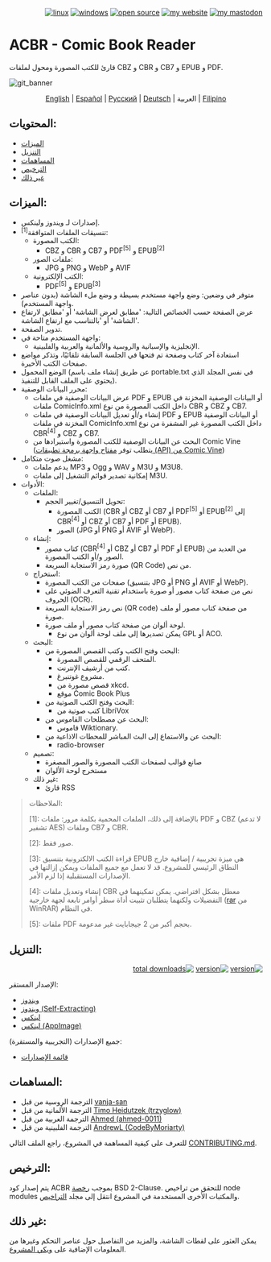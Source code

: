 <p align="right">  
  <a href="#downloads"><img src="https://user-images.githubusercontent.com/8535921/189104931-527ab8bc-8757-4e04-8150-5207d2077bb8.png" title="linux"></a>
  <a href="#downloads"><img src="https://user-images.githubusercontent.com/8535921/189104940-ade062d9-d2e0-4e08-83a4-f34cdb457025.png" title="windows"></a>
  <a href="#license"><img src="https://user-images.githubusercontent.com/8535921/189119543-b1f7cc20-bd0e-44e7-811a-c23b0ccdf767.png" title="open source"></a>
  <a href="http://www.binarynonsense.com/"><img src="https://user-images.githubusercontent.com/8535921/189104953-7ac2d4d1-7d36-483b-8cc9-3568d1cbf6e5.png" title="my website"></a>
  <a href="https://mastodon.social/@binarynonsense"><img src="https://github.com/binarynonsense/comic-book-reader/assets/8535921/053fff88-5e38-4928-8b50-9ecaf1be20f1" title="my mastodon"></a>
</p>

# ACBR - Comic Book Reader

قارئ للكتب المصورة ومحول لملفات CBZ و CBR و CB7 و EPUB و PDF.

![git_banner](https://github.com/user-attachments/assets/6ef7ded2-749a-4efd-a6b7-109d0f33d603)

<p align="center">
  <a href="./README.en.md">English</a> | 
  <a href="./README.es.md">Español</a> | 
  <a href="./README.ru.md">Русский</a> | 
  <a href="./README.de.md">Deutsch</a> | 
  <span>العربية</span> | 
  <a href="./README.fil.md">Filipino</a>
</p>

## المحتويات:

- [الميزات](#الميزات)
- [التنزيل](#التنزيل)
- [المساهمات](#المساهمات)
- [الترخيص](#الترخيص)
- [غير ذلك](#غير-ذلك)

## الميزات:

- إصدارات لـ ويندوز ولينكس.
- تنسيقات الملفات المتوافقة<sup>[1]</sup>:
  - الكتب المصورة:
    - CBZ و CBR و CB7 و PDF<sup>[5]</sup> و EPUB<sup>[2]</sup>
  - ملفات الصور:
    - JPG و PNG و WebP و AVIF
  - الكتب الإلكترونية:
    - PDF<sup>[5]</sup> و EPUB<sup>[3]</sup>
- متوفر في وضعين: وضع واجهة مستخدم بسيطة و وضع ملء الشاشة (بدون عناصر واجهة المستخدم).
- عرض الصفحة حسب الخصائص التالية: 'مطابق لعرض الشاشة' أو 'مطابق لارتفاع الشاشة' أو 'بالتناسب مع ارتفاع الشاشة'.
- تدوير الصفحة.
- واجهة المستخدم متاحة في:
  - الإنجليزية والإسبانية والروسية والألمانية والعربية والفلبينية.
- استعادة آخر كتاب وصفحة تم فتحها في الجلسة السابقة تلقائيًا، وتذكر مواضع صفحات الكتب الأخيرة.
- الوضع المحمول (عن طريق إنشاء ملف باسم portable.txt في نفس المجلد الذي يحتوي على الملف القابل للتنفيذ).
- محرر البيانات الوصفية:
  - عرض البيانات الوصفية في ملفات PDF و EPUB أو البيانات الوصفية المخزنة في ملفات ComicInfo.xml داخل الكتب المصورة من نوع CBR و CBZ و CB7.
  - إنشاء و/أو تعديل البيانات الوصفية في ملفات PDF و EPUB أو البيانات الوصفية المخزنة في ملفات ComicInfo.xml داخل الكتب المصورة غير المشفرة من نوع CBR<sup>[4]</sup> و CBZ و CB7.
  - البحث عن البيانات الوصفية للكتب المصورة واستيرادها من Comic Vine (يتطلب توفر [مفتاح واجهة برمجة تطبيقات (API) من Comic Vine](https://comicvine.gamespot.com/api/))
- مشغل صوت متكامل:
  - يدعم ملفات MP3 و Ogg و WAV و M3U و M3U8.
  - إمكانية تصدير قوائم التشغيل إلى ملفات M3U.
- الأدوات:
  - الملفات:
    - تحويل التنسيق/تغيير الحجم:
      - الكتب المصورة (CBR أو CBZ أو CB7 أو PDF<sup>[5]</sup> أو EPUB<sup>[2]</sup> إلى CBR<sup>[4]</sup> أو CBZ أو CB7 أو PDF أو EPUB).
      - الصور (JPG أو PNG أو AVIF أو WebP).
  - إنشاء:
    - كتاب مصور (CBR<sup>[4]</sup> أو CBZ أو CB7 أو PDF أو EPUB) من العديد من الصور و/أو الكتب المصورة.
    - صورة رمز الاستجابة السريعة (QR Code) من نص.
  - استخراج:
    - صفحات من الكتب المصورة (بتنسيق JPG أو PNG أو AVIF أو WebP).
    - نص من صفحة كتاب مصور أو صورة باستخدام تقنية التعرف الضوئي على الحروف (OCR).
    - نص رمز الاستجابة السريعة (QR code) من صفحة كتاب مصور أو ملف صورة.
    - لوحة ألوان من صفحة كتاب مصور أو ملف صورة.
      - يمكن تصديرها إلى ملف لوحة ألوان من نوع GPL أو ACO.
  - البحث:
    - البحث وفتح الكتب وكتب القصص المصورة من:
      - المتحف الرقمي للقصص المصورة.
      - كتب من أرشيف الإنترنت.
      - مشروع غوتنبرغ.
      - قصص مصورة من xkcd.
      - موقع Comic Book Plus
    - البحث وفتح الكتب الصوتية من:
      - كتب صوتية من LibriVox
    - البحث عن مصطلحات القاموس من:
      - قاموس Wiktionary.
    - البحث عن والاستماع إلى البث المباشر للمحطات الاذاعية من:
      - radio-browser
  - تصميم:
    - صانع قوالب لصفحات الكتب المصورة والصور المصغرة
    - مستخرج لوحة الألوان
  - غير ذلك:
    - قارئ RSS

> الملاحظات:
>
> [1]: بالإضافة إلى ذلك، الملفات المحمية بكلمة مرور: ملفات PDF و CBZ (لا تدعم تشفير AES) وملفات CB7 و CBR.
>
> [2]: صور فقط.
>
> [3]: قراءة الكتب الالكترونية بتنسيق EPUB هي ميزة تجريبية / إضافية خارج النطاق الرئيسي للمشروع. قد لا تعمل مع جميع الملفات ويمكن إزالتها في الإصدارات المستقبلية إذا لزم الأمر.
>
> [4]: إنشاء وتعديل ملفات CBR معطل بشكل افتراضي. يمكن تمكينهما في التفضيلات ولكنهما يتطلبان تثبيت أداة سطر أوامر تابعة لجهة خارجية ([rar](https://www.win-rar.com/cmd-shell-mode.html?&L=0) من WinRAR) في النظام.
>
> [5]: ملفات PDF بحجم أكبر من 2 جيجابايت غير مدعومة.

## التنزيل:

<div dir="rtl"><a href="https://github.com/binarynonsense/comic-book-reader/releases/latest"><img src="https://shields.io/github/v/release/binarynonsense/comic-book-reader?display_name=tag&label=stable" title="version"></a> <a href="https://github.com/binarynonsense/comic-book-reader/releases"><img src="https://shields.io/github/v/release/binarynonsense/comic-book-reader?display_name=tag&label=latest&include_prereleases" title="version"></a> <a href="http://www.binarynonsense.com/webapps/github-releases-summary/?owner=binarynonsense&name=comic-book-reader"><img src="https://shields.io/github/downloads/binarynonsense/comic-book-reader/total?label=downloads" title="total downloads"></a></div>

الإصدار المستقر:

- [ويندوز](https://github.com/binarynonsense/comic-book-reader/releases/latest/download/ACBR_Windows.zip)
- [ويندوز (Self-Extracting)](https://github.com/binarynonsense/comic-book-reader/releases/latest/download/ACBR_Windows_SelfExtracting.exe)
- [لينكس](https://github.com/binarynonsense/comic-book-reader/releases/latest/download/ACBR_Linux.zip)
- [لينكس (AppImage)](https://github.com/binarynonsense/comic-book-reader/releases/latest/download/ACBR_Linux_AppImage.zip)

جميع الإصدارات (التجريبية والمستقرة):

- [قائمة الإصدارات](https://github.com/binarynonsense/comic-book-reader/releases)

## المساهمات:

- الترجمة الروسية من قبل [vanja-san](https://github.com/vanja-san)
- الترجمة الألمانية من قبل [Timo Heidutzek (trzyglow)](https://github.com/trzyglow)
- الترجمة العربية من قبل [Ahmed (ahmed-0011)](https://github.com/ahmed-0011)
- الترجمة الفلبينية من قبل [AndrewL (CodeByMoriarty)](https://github.com/CodeByMoriarty)

للتعرف على كيفية المساهمة في المشروع، راجع الملف التالي [CONTRIBUTING.md](../CONTRIBUTING.md).

## الترخيص:

يتم إصدار كود ACBR بموجب [رخصة](../LICENSE) BSD 2-Clause. للتحقق من تراخيص node modules والمكتبات الأخرى المستخدمة في المشروع انتقل إلى مجلد [التراخيص](../licenses/).

## غير ذلك:

يمكن العثور على لقطات الشاشة، والمزيد من التفاصيل حول عناصر التحكم وغيرها من المعلومات الإضافية على [ويكي المشروع](https://github.com/binarynonsense/comic-book-reader/wiki).
